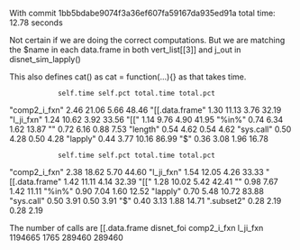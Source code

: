 
With commit   1bb5bdabe9074f3a36ef607fa59167da935ed91a
total time: 12.78 seconds

Not certain if we are doing the correct computations.
But we are matching the $name in each data.frame in both vert_list[[3]] and j_out
in disnet_sim_lapply()

This also defines cat() as 
cat = function(...){}
as that takes time.

                self.time self.pct total.time total.pct
"comp2_i_fxn"        2.46    21.06       5.66     48.46
"[[.data.frame"      1.30    11.13       3.76     32.19
"l_ji_fxn"           1.24    10.62       3.92     33.56
"[["                 1.14     9.76       4.90     41.95
"%in%"               0.74     6.34       1.62     13.87
"<Anonymous>"        0.72     6.16       0.88      7.53
"length"             0.54     4.62       0.54      4.62
"sys.call"           0.50     4.28       0.50      4.28
"lapply"             0.44     3.77      10.16     86.99
"$"                  0.36     3.08       1.96     16.78

                self.time self.pct total.time total.pct
"comp2_i_fxn"        2.38    18.62       5.70     44.60
"l_ji_fxn"           1.54    12.05       4.26     33.33
"[[.data.frame"      1.42    11.11       4.14     32.39
"[["                 1.28    10.02       5.42     42.41
"<Anonymous>"        0.98     7.67       1.42     11.11
"%in%"               0.90     7.04       1.60     12.52
"lapply"             0.70     5.48      10.72     83.88
"sys.call"           0.50     3.91       0.50      3.91
"$"                  0.40     3.13       1.88     14.71
".subset2"           0.28     2.19       0.28      2.19


The number of calls are
[[.data.frame    disnet_foi   comp2_i_fxn      l_ji_fxn 
      1194665          1765        289460        289460 
